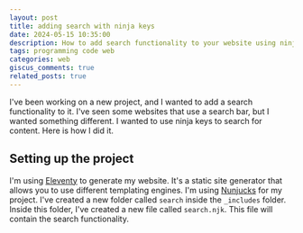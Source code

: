```yaml
---
layout: post
title: adding search with ninja keys
date: 2024-05-15 10:35:00
description: How to add search functionality to your website using ninja keys
tags: programming code web
categories: web
giscus_comments: true
related_posts: true
---
```


I've been working on a new project, and I wanted to add a search functionality to it. I've seen some websites that use a search bar, but I wanted something different. I wanted to use ninja keys to search for content. Here is how I did it.

## Setting up the project

I'm using [Eleventy](https://www.11ty.dev/) to generate my website. It's a static site generator that allows you to use different templating engines. I'm using [Nunjucks](https://mozilla.github.io/nunjucks/) for my project. I've created a new folder called `search` inside the `_includes` folder. Inside this folder, I've created a new file called `search.njk`. This file will contain the search functionality.
